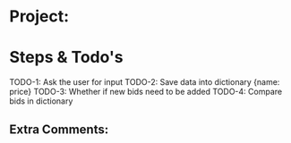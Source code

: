 # Project: 

# Steps & Todo's 

TODO-1: Ask the user for input
TODO-2: Save data into dictionary {name: price}
TODO-3: Whether if new bids need to be added
TODO-4: Compare bids in dictionary

## Extra Comments: 